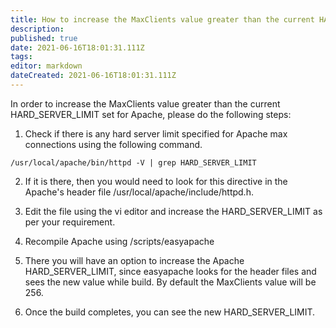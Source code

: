 ```yaml
---
title: How to increase the MaxClients value greater than the current HARD_SERVER_LIMIT set for Apache
description: 
published: true
date: 2021-06-16T18:01:31.111Z
tags: 
editor: markdown
dateCreated: 2021-06-16T18:01:31.111Z
---
```


In order to increase the MaxClients value greater than the current HARD_SERVER_LIMIT set for Apache, please do the following steps:

1) Check if there is any hard server limit specified for Apache max connections using the following command.

```
/usr/local/apache/bin/httpd -V | grep HARD_SERVER_LIMIT
```
2) If it is there, then you would need to look for this directive in the Apache's header file /usr/local/apache/include/httpd.h.

3) Edit the file using the vi editor and increase the HARD_SERVER_LIMIT as per your requirement.

4) Recompile Apache using /scripts/easyapache

5) There you will have an option to increase the Apache HARD_SERVER_LIMIT, since easyapache looks for the header files and sees the new value while build. By default the MaxClients value will be 256.

6) Once the build completes, you can see the new HARD_SERVER_LIMIT.


